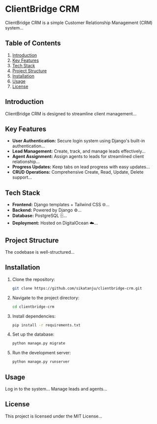 # ClientBridge CRM

ClientBridge CRM is a simple Customer Relationship Management (CRM) system...

## Table of Contents
1. [Introduction](#introduction)
2. [Key Features](#key-features)
3. [Tech Stack](#tech-stack)
4. [Project Structure](#project-structure)
5. [Installation](#installation)
6. [Usage](#usage)
7. [License](#license)

## Introduction
ClientBridge CRM is designed to streamline client management...

## Key Features
- **User Authentication:** Secure login system using Django's built-in authentication...
- **Lead Management:** Create, track, and manage leads effectively...
- **Agent Assignment:** Assign agents to leads for streamlined client relationship...
- **Progress Updates:** Keep tabs on lead progress with easy updates...
- **CRUD Operations:** Comprehensive Create, Read, Update, Delete support...

## Tech Stack
- **Frontend:** Django templates + Tailwind CSS 🌐...
- **Backend:** Powered by Django ⚙️...
- **Database:** PostgreSQL 🗄️...
- **Deployment:** Hosted on DigitalOcean ☁️...

## Project Structure
The codebase is well-structured...

## Installation
1. Clone the repository:
   ```bash
   git clone https://github.com/sikatanju/clientbridge-crm.git
   ```

2. Navigate to the project directory:
   ```bash
   cd clientbridge-crm
   ```

3. Install dependencies:
   ```bash
   pip install -r requirements.txt
   ```
4. Set up the database:
   ```bash
   python manage.py migrate
   ```
5. Run the development server:
      ```bash
   python manage.py runserver
   ```

## Usage
Log in to the system...
Manage leads and agents...

## License
This project is licensed under the MIT License...
